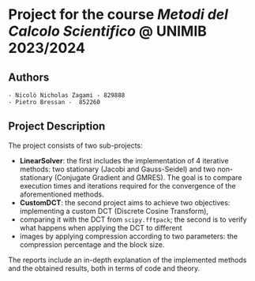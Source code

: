 # Project for the course _Metodi del Calcolo Scientifico_ @ UNIMIB 2023/2024

## Authors

```plaintext
- Nicolò Nicholas Zagami - 829888
- Pietro Bressan -  852260
```

## Project Description
The project consists of two sub-projects:
- **LinearSolver**: the first includes the implementation of 4 iterative methods: two stationary (Jacobi and Gauss-Seidel) 
and two non-stationary (Conjugate Gradient and GMRES). The goal is to compare execution times and iterations 
required for the convergence of the aforementioned methods.
- **CustomDCT**: the second project aims to achieve two objectives: implementing a custom DCT (Discrete Cosine Transform), 
- comparing it with the DCT from `scipy.fftpack`; the second is to verify what happens when applying the DCT to different 
- images by applying compression according to two parameters: the compression percentage and the block size.

The reports include an in-depth explanation of the implemented methods and the obtained results, both in terms of code and theory.